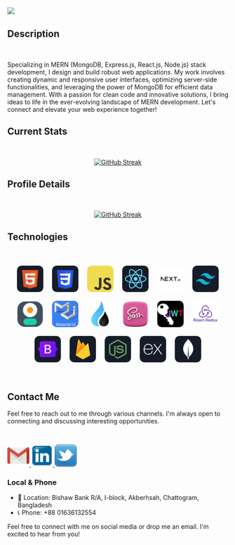 <!-- <img src="https://github.com/TrishonBaidaya7399/TrishonBaidaya7399/blob/main/Github%20Banner.png?raw=true" /> -->
<img src="https://i.ibb.co/SQyRdGY/Black-Belt-Programming-Hero.jpg" />

## Description

<br />
<p align="left">
  Specializing in MERN (MongoDB, Express.js, React.js, Node.js) stack development, I design and build robust web applications. My work involves creating dynamic and responsive user interfaces, optimizing server-side functionalities, and leveraging the power of MongoDB for efficient data management. With a passion for clean code and innovative solutions, I bring ideas to life in the ever-evolving landscape of MERN development. Let's connect and elevate your web experience together!
</p>

## Current Stats

<br />
<p align="center">
  <a href="https://git.io/streak-stats"><img src="https://github-readme-streak-stats.herokuapp.com?user=TrishonBaidaya7399&theme=tokyonight&date_format=j%20M%5B%20Y%5D&mode=weekly" alt="GitHub Streak" /></a>
</p>

## Profile Details

<br />
<p align="center">
  <a href="https://git.io/streak-stats">
    <img src="http://github-profile-summary-cards.vercel.app/api/cards/profile-details?username=TrishonBaidaya7399&theme=tokyonight" alt="GitHub Streak" />
  </a>
</p>


## Technologies

<br>
<p align="center">
  <div style="display: flex; gap: 10px; flex-wrap: wrap; justify-content: center;">
    <div style="width: 60px; height: 60px; border-radius: 10px; overflow: hidden; margin: 5px;">
      <img src="https://github.com/TrishonBaidaya7399/TrishonBaidaya7399/blob/main/HTML.png?raw=true" style="width: 60px; height: 60px; object-fit: cover;" alt="HTML"/>
    </div>
    <div style="width: 60px; height: 60px; border-radius: 10px; overflow: hidden; margin: 5px;">
      <img src="https://github.com/TrishonBaidaya7399/TrishonBaidaya7399/blob/main/css.png?raw=true" style="width: 60px; height: 60px; object-fit: cover;" alt="CSS"/>
    </div>
    <div style="width: 60px; height: 60px; border-radius: 10px; overflow: hidden; margin: 5px;">
  <img src="https://github.com/TrishonBaidaya7399/TrishonBaidaya7399/blob/main/JavaScript.png?raw=true" style="width: 60px; height: 60px; object-fit: cover;"/>
  </div>
  <div style="width: 60px; height: 60px; border-radius: 10px; overflow: hidden; margin: 5px;">
  <img src="https://github.com/TrishonBaidaya7399/TrishonBaidaya7399/blob/main/react.png?raw=true" style="width: 60px; height: 60px; object-fit: cover;"/>
  </div>
  <div style="width: 60px; height: 60px; border-radius: 10px; overflow: hidden; margin: 5px;">
    <img src="https://github.com/TrishonBaidaya7399/TrishonBaidaya7399/blob/main/NextJS.png?raw=true" style="width: 60px; height: 60px; object-fit: cover;"/>
  </div>
  <div style="width: 60px; height: 60px; border-radius: 10px; overflow: hidden; margin: 5px;">
<img src="https://github.com/TrishonBaidaya7399/TrishonBaidaya7399/blob/main/tailwind.png?raw=true" style="width: 60px; height: 60px; object-fit: cover;"/>
  </div>
  <div style="width: 60px; height: 60px; border-radius: 10px; overflow: hidden; margin: 5px;">
<img src="https://github.com/TrishonBaidaya7399/TrishonBaidaya7399/blob/main/Daisy-UI-logo.png?raw=true" style="width: 60px; height: 60px; object-fit: cover;"/>
  </div>
  <div style="width: 60px; height: 60px; border-radius: 10px; overflow: hidden; margin: 5px;">
<img src="https://github.com/TrishonBaidaya7399/TrishonBaidaya7399/blob/main/MUI.jpg?raw=true" style="width: 60px; height: 60px; object-fit: cover;"/>
  </div>
  <div style="width: 60px; height: 60px; border-radius: 10px; overflow: hidden; margin: 5px;">
<img src="https://github.com/TrishonBaidaya7399/TrishonBaidaya7399/blob/main/Materia-Tailwind-Logo.jpg?raw=true" style="width: 60px; height: 60px; object-fit: cover;"/>
  </div>
  <div style="width: 60px; height: 60px; border-radius: 10px; overflow: hidden; margin: 5px;">
<img src="https://github.com/TrishonBaidaya7399/TrishonBaidaya7399/blob/main/SASS-logo.png?raw=true" style="width: 60px; height: 60px; object-fit: cover;"/>
  </div>
  <div style="width: 60px; height: 60px; border-radius: 10px; overflow: hidden; margin: 5px;">
<img src="https://github.com/TrishonBaidaya7399/TrishonBaidaya7399/blob/main/jwt.jpg?raw=true" style="width: 60px; height: 60px; object-fit: cover;"/>
  </div>
  <div style="width: 60px; height: 60px; border-radius: 10px; overflow: hidden; margin: 5px;">
<img src="https://github.com/TrishonBaidaya7399/TrishonBaidaya7399/blob/main/redux.jpg?raw=true" style="width: 60px; height: 60px; object-fit: cover;"/>
  </div>
  <div style="width: 60px; height: 60px; border-radius: 10px; overflow: hidden; margin: 5px;">
<img src="https://github.com/TrishonBaidaya7399/TrishonBaidaya7399/blob/main/Bootsrap.png?raw=true" style="width: 60px; height: 60px; object-fit: cover;"/>
  </div>
  <div style="width: 60px; height: 60px; border-radius: 10px; overflow: hidden; margin: 5px;">
<img src="https://github.com/TrishonBaidaya7399/TrishonBaidaya7399/blob/main/firebase.png?raw=true" style="width: 60px; height: 60px; object-fit: cover;"/>
  </div>
  <div style="width: 60px; height: 60px; border-radius: 10px; overflow: hidden; margin: 5px;">
<img src="https://github.com/TrishonBaidaya7399/TrishonBaidaya7399/blob/main/node.png?raw=true" style="width: 60px; height: 60px; object-fit: cover;"/>
  </div>
  <div style="width: 60px; height: 60px; border-radius: 10px; overflow: hidden; margin: 5px;">
<img src="https://github.com/TrishonBaidaya7399/TrishonBaidaya7399/blob/main/express.png?raw=true" style="width: 60px; height: 60px; object-fit: cover;"/>
  </div>
  <div style="width: 60px; height: 60px; border-radius: 10px; overflow: hidden; margin: 5px;">
<img src="https://github.com/TrishonBaidaya7399/TrishonBaidaya7399/blob/main/mongo.png?raw=true" style="width: 60px; height: 60px; object-fit: cover;"/>
  </div>
  </div>
</p><br/>

## Contact Me

Feel free to reach out to me through various channels. I'm always open to connecting and discussing interesting opportunities.

<br />

<p align="left">
  <!-- Email -->
  <a href="mailto:shukantobaidya2018@gmail.com">
    <img width="50px" height="50px" src="https://github.com/TrishonBaidaya7399/TrishonBaidaya7399/blob/main/Gmail%20logo.png?raw=true" alt="Email"/>
  </a>
  <!-- LinkedIn -->
  <a href="https://www.linkedin.com/in/trishon-baidaya-shontu/">
    <img width="50px" height="50px" src="https://github.com/TrishonBaidaya7399/TrishonBaidaya7399/blob/main/Linkedin%20logo.png?raw=true" alt="LinkedIn"/>
  </a>
  <!-- Twitter -->
  <a href="https://twitter.com/BaidayaShontu">
    <img width="50px" height="50px" src="https://github.com/TrishonBaidaya7399/TrishonBaidaya7399/blob/main/Twitter%20logo.png?raw=true" alt="Twitter"/>
  </a>
</p>

### Local & Phone
- 📍 Location: Bishaw Bank R/A, I-block, Akberhsah, Chattogram, Bangladesh
- 📞 Phone: +88 01636132554

Feel free to connect with me on social media or drop me an email. I'm excited to hear from you!
<br />
